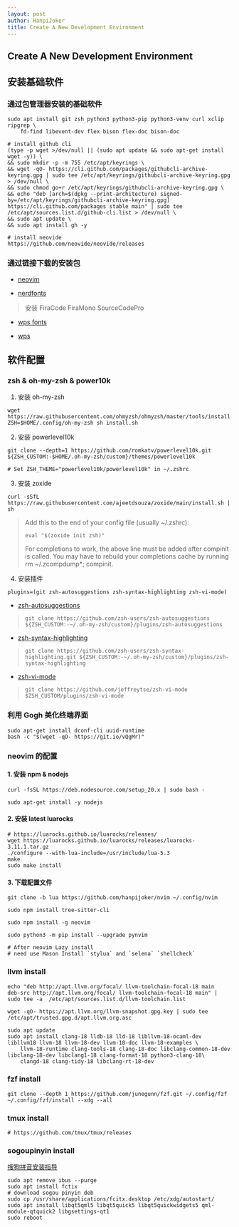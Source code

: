 ```yaml
---
layout: post
author: HanpiJoker
title: Create A New Development Environment
---
```


## Create A New Development Environment

## 安装基础软件

### 通过包管理器安装的基础软件

```shell
sudo apt install git zsh python3 python3-pip python3-venv curl xclip ripgrep \
    fd-find libevent-dev flex bison flex-doc bison-doc

# install github cli
(type -p wget >/dev/null || (sudo apt update && sudo apt-get install wget -y)) \
&& sudo mkdir -p -m 755 /etc/apt/keyrings \
&& wget -qO- https://cli.github.com/packages/githubcli-archive-keyring.gpg | sudo tee /etc/apt/keyrings/githubcli-archive-keyring.gpg > /dev/null \
&& sudo chmod go+r /etc/apt/keyrings/githubcli-archive-keyring.gpg \
&& echo "deb [arch=$(dpkg --print-architecture) signed-by=/etc/apt/keyrings/githubcli-archive-keyring.gpg] https://cli.github.com/packages stable main" | sudo tee /etc/apt/sources.list.d/github-cli.list > /dev/null \
&& sudo apt update \
&& sudo apt install gh -y

# install neovide
https://github.com/neovide/neovide/releases
```

### 通过链接下载的安装包

- [neovim](https://github.com/neovim/neovim/releases)

- [nerdfonts](https://github.com/ryanoasis/nerd-fonts/releases)

> 安装 FiraCode FiraMono SourceCodePro

- [wps fonts](https://github.com/xChen16/wps-fonts)

- [wps](https://www.wps.cn/)

## 软件配置

### zsh & oh-my-zsh & power10k

1. 安装 oh-my-zsh

```shell
wget https://raw.githubusercontent.com/ohmyzsh/ohmyzsh/master/tools/install.sh
ZSH=$HOME/.config/oh-my-zsh sh install.sh
```

2. 安装 powerlevel10k

```shell
git clone --depth=1 https://github.com/romkatv/powerlevel10k.git ${ZSH_CUSTOM:-$HOME/.oh-my-zsh/custom}/themes/powerlevel10k

# Set ZSH_THEME="powerlevel10k/powerlevel10k" in ~/.zshrc
```

3. 安装 zoxide

```shell
curl -sSfL https://raw.githubusercontent.com/ajeetdsouza/zoxide/main/install.sh | sh
```
> Add this to the end of your config file (usually ~/.zshrc):
> 
> ```shell
> eval "$(zoxide init zsh)"
> ```
> For completions to work, the above line must be added after compinit is called. You may have to rebuild your completions
> cache by running rm ~/.zcompdump*; compinit. 

4. 安装插件

```
plugins=(git zsh-autosuggestions zsh-syntax-highlighting zsh-vi-mode)
```

- [zsh-autosuggestions](https://github.com/zsh-users/zsh-autosuggestions/blob/master/INSTALL.md#oh-my-zsh)

> ```shell
> git clone https://github.com/zsh-users/zsh-autosuggestions ${ZSH_CUSTOM:-~/.oh-my-zsh/custom}/plugins/zsh-autosuggestions
> ```

- [zsh-syntax-highlighting](https://github.com/zsh-users/zsh-syntax-highlighting/blob/master/INSTALL.md)

> ```shell
> git clone https://github.com/zsh-users/zsh-syntax-highlighting.git ${ZSH_CUSTOM:-~/.oh-my-zsh/custom}/plugins/zsh-syntax-highlighting
> ```

- [zsh-vi-mode](https://github.com/jeffreytse/zsh-vi-mode)

> ```shell
> git clone https://github.com/jeffreytse/zsh-vi-mode $ZSH_CUSTOM/plugins/zsh-vi-mode
> ```


### 利用 Gogh 美化终端界面

```shell
sudo apt-get install dconf-cli uuid-runtime
bash -c "$(wget -qO- https://git.io/vQgMr)"
```

### neovim 的配置

#### 1. 安装 npm & nodejs

```shell
curl -fsSL https://deb.nodesource.com/setup_20.x | sudo bash - 

sudo apt-get install -y nodejs
```

#### 2. 安装 latest luarocks

```shell
# https://luarocks.github.io/luarocks/releases/
wget https://luarocks.github.io/luarocks/releases/luarocks-3.11.1.tar.gz
./configure --with-lua-include=/usr/include/lua-5.3
make
sudo make install
```

#### 3. 下载配置文件

```shell
git clone -b lua https://github.com/hanpijoker/nvim ~/.config/nvim

sudo npm install tree-sitter-cli

sudo npm install -g neovim

sudo python3 -m pip install --upgrade pynvim

# After neovim Lazy install
# need use Mason Install `stylua` and `selena` `shellcheck`
```

### llvm install

```shell
echo "deb http://apt.llvm.org/focal/ llvm-toolchain-focal-18 main
deb-src http://apt.llvm.org/focal/ llvm-toolchain-focal-18 main" | sudo tee -a  /etc/apt/sources.list.d/llvm-toolchain.list

wget -qO- https://apt.llvm.org/llvm-snapshot.gpg.key | sudo tee /etc/apt/trusted.gpg.d/apt.llvm.org.asc

sudo apt update
sudo apt install clang-18 lldb-18 lld-18 libllvm-18-ocaml-dev libllvm18 llvm-18 llvm-18-dev llvm-18-doc llvm-18-examples \
    llvm-18-runtime clang-tools-18 clang-18-doc libclang-common-18-dev libclang-18-dev libclang1-18 clang-format-18 python3-clang-18\
    clangd-18 clang-tidy-18 libclang-rt-18-dev
```

### fzf install

```shell
git clone --depth 1 https://github.com/junegunn/fzf.git ~/.config/fzf
~/.config/fzf/install --xdg --all
```

### tmux install

```shell
# https://github.com/tmux/tmux/releases
```

### sogoupinyin install

[搜狗拼音安装指导](https://shurufa.sogou.com/linux/guide)

```shell
sudo apt remove ibus --purge
sudo apt install fctix
# download sogou pinyin deb
sudo cp /usr/share/applications/fcitx.desktop /etc/xdg/autostart/
sudo apt install libqt5qml5 libqt5quick5 libqt5quickwidgets5 qml-module-qtquick2 libgsettings-qt1
sudo reboot
```
